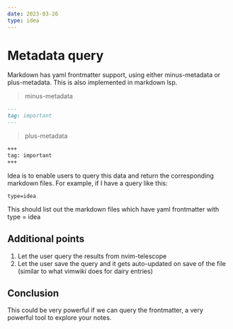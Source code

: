 ```yaml
---
date: 2023-03-26
type: idea
---
```


# Metadata query

Markdown has yaml frontmatter support, using either minus-metadata or
plus-metadata. This is also implemented in markdown lsp.

> minus-metadata
```markdown
---
tag: important
---
```

> plus-metadata
```markdown
+++
tag: important
+++
```

Idea is to enable users to query this data and return the corresponding markdown files.
For example, if I have a query like this:

```query
type=idea
```

This should list out the markdown files which have yaml frontmatter with type = idea

## Additional points

1. Let the user query the results from nvim-telescope
2. Let the user save the query and it gets auto-updated on save of the file
   (similar to what vimwiki does for dairy entries)

## Conclusion

This could be very powerful if we can query the frontmatter, a very powerful
tool to explore your notes.
